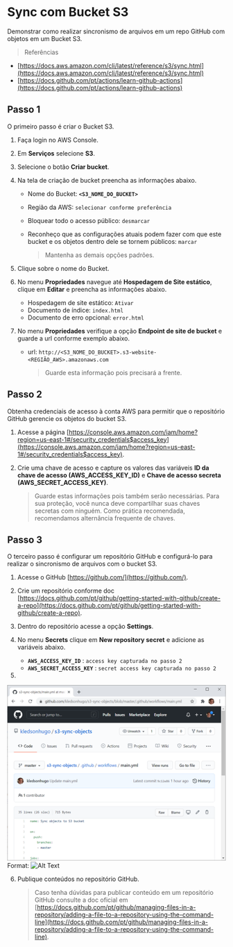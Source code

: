 # Sync com Bucket S3 #

Demonstrar como realizar sincronismo de arquivos em um repo GitHub com objetos em um Bucket S3.

> Referências
- [https://docs.aws.amazon.com/cli/latest/reference/s3/sync.html](https://docs.aws.amazon.com/cli/latest/reference/s3/sync.html)
- [https://docs.github.com/pt/actions/learn-github-actions](https://docs.github.com/pt/actions/learn-github-actions)

## Passo 1

O primeiro passo é criar o Bucket S3.

1. Faça login no AWS Console.

2. Em **Serviços** selecione **S3**.

3. Selecione o botão **Criar bucket**.

4. Na tela de criação de bucket preencha as informações abaixo.

   - Nome do Bucket: **`<S3_NOME_DO_BUCKET>`**
   - Região da AWS: `selecionar conforme preferência`
   - Bloquear todo o acesso público: `desmarcar`
   - Reconheço que as configurações atuais podem fazer com que este bucket e os objetos dentro dele se tornem públicos: `marcar`

     > Mantenha as demais opções padrões. 

5. Clique sobre o nome do Bucket.

6. No menu **Propriedades** navegue até **Hospedagem de Site estático**, clique em **Editar** e preencha as informações abaixo.

   - Hospedagem de site estático: `Ativar`
   - Documento de índice: `index.html`
   - Documento de erro opcional: `error.html`

7. No menu **Propriedades** verifique a opção **Endpoint de site de bucket** e guarde a url conforme exemplo abaixo.

   - url: `http://<S3_NOME_DO_BUCKET>.s3-website-<REGIÃO_AWS>.amazonaws.com`

     > Guarde esta informação pois precisará a frente.

## Passo 2

Obtenha credenciais de acesso à conta AWS para permitir que o repositório GitHub gerencie os objetos do bucket S3.

1. Acesse a página [https://console.aws.amazon.com/iam/home?region=us-east-1#/security_credentials$access_key](https://console.aws.amazon.com/iam/home?region=us-east-1#/security_credentials$access_key).

2. Crie uma chave de acesso e capture os valores das variáveis **ID da chave de acesso (AWS_ACCESS_KEY_ID)** e **Chave de acesso secreta (AWS_SECRET_ACCESS_KEY)**.

   > Guarde estas informações pois também serão necessárias.
   > Para sua proteção, você nunca deve compartilhar suas chaves secretas com ninguém. Como prática recomendada, recomendamos alternância frequente de chaves.

## Passo 3

O terceiro passo é configurar um repositório GitHub e configurá-lo para realizar o sincronismo de arquivos com o bucket S3.

1. Acesse o GitHub [https://github.com/](https://github.com/).

2. Crie um repositório conforme doc [https://docs.github.com/pt/github/getting-started-with-github/create-a-repo](https://docs.github.com/pt/github/getting-started-with-github/create-a-repo).

3. Dentro do repositório acesse a opção **Settings**.

4. No menu **Secrets** clique em **New repository secret** e adicione as variáveis abaixo.

   - **`AWS_ACCESS_KEY_ID`** : `access key capturada no passo 2`
   - **`AWS_SECRET_ACCESS_KEY`** : `secret access key capturada no passo 2`

5. 
![GitHub Logo](/images/workflow-dir.png)
Format: ![Alt Text](url)

6. Publique conteúdos no repositório GitHub.

   > Caso tenha dúvidas para publicar conteúdo em um repositório GitHub consulte a doc oficial em [https://docs.github.com/pt/github/managing-files-in-a-repository/adding-a-file-to-a-repository-using-the-command-line](https://docs.github.com/pt/github/managing-files-in-a-repository/adding-a-file-to-a-repository-using-the-command-line).
